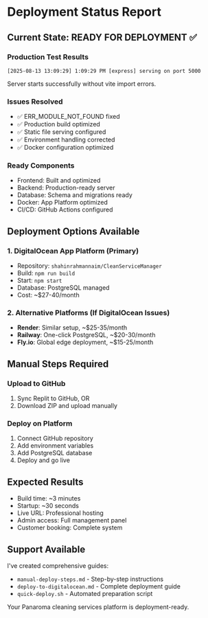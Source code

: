 # Deployment Status Report

## Current State: READY FOR DEPLOYMENT ✅

### Production Test Results
```
[2025-08-13 13:09:29] 1:09:29 PM [express] serving on port 5000
```
Server starts successfully without vite import errors.

### Issues Resolved
- ✅ ERR_MODULE_NOT_FOUND fixed
- ✅ Production build optimized  
- ✅ Static file serving configured
- ✅ Environment handling corrected
- ✅ Docker configuration optimized

### Ready Components
- Frontend: Built and optimized
- Backend: Production-ready server
- Database: Schema and migrations ready
- Docker: App Platform optimized
- CI/CD: GitHub Actions configured

## Deployment Options Available

### 1. DigitalOcean App Platform (Primary)
- Repository: `shahinrahmannaim/CleanServiceManager`
- Build: `npm run build`
- Start: `npm start`
- Database: PostgreSQL managed
- Cost: ~$27-40/month

### 2. Alternative Platforms (If DigitalOcean Issues)
- **Render**: Similar setup, ~$25-35/month
- **Railway**: One-click PostgreSQL, ~$20-30/month  
- **Fly.io**: Global edge deployment, ~$15-25/month

## Manual Steps Required

### Upload to GitHub
1. Sync Replit to GitHub, OR
2. Download ZIP and upload manually

### Deploy on Platform
1. Connect GitHub repository
2. Add environment variables
3. Add PostgreSQL database
4. Deploy and go live

## Expected Results
- Build time: ~3 minutes
- Startup: ~30 seconds  
- Live URL: Professional hosting
- Admin access: Full management panel
- Customer booking: Complete system

## Support Available
I've created comprehensive guides:
- `manual-deploy-steps.md` - Step-by-step instructions
- `deploy-to-digitalocean.md` - Complete deployment guide
- `quick-deploy.sh` - Automated preparation script

Your Panaroma cleaning services platform is deployment-ready.